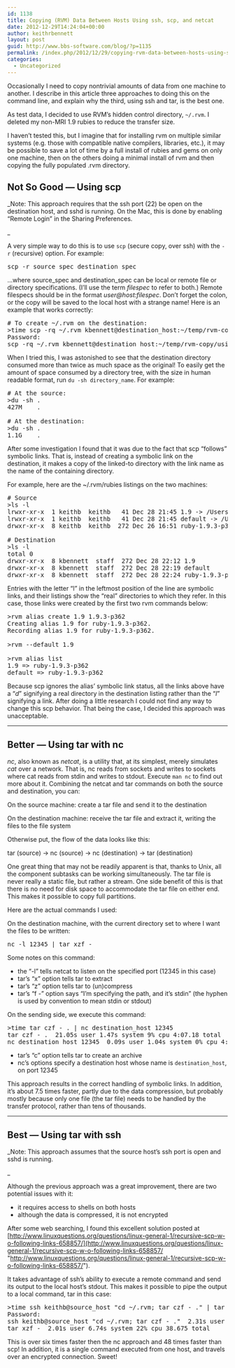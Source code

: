 ```yaml
---
id: 1138
title: Copying (RVM) Data Between Hosts Using ssh, scp, and netcat
date: 2012-12-29T14:24:04+00:00
author: keithrbennett
layout: post
guid: http://www.bbs-software.com/blog/?p=1135
permalink: /index.php/2012/12/29/copying-rvm-data-between-hosts-using-ssh-scp-and-netcat/
categories:
  - Uncategorized
---
```

Occasionally I need to copy nontrivial amounts of data from one machine to another. I describe in this article three approaches to doing this on the command line, and explain why the third, using ssh and tar, is the best one.

As test data, I decided to use RVM&#8217;s hidden control directory, `~/.rvm`. I deleted my non-MRI 1.9 rubies to reduce the transfer size.

I haven&#8217;t tested this, but I imagine that for installing rvm on multiple similar systems (e.g. those with compatible native compilers, libraries, etc.), it may be possible to save a lot of time by a full install of rubies and gems on only one machine, then on the others doing a minimal install of rvm and then copying the fully populated .rvm directory.

## Not So Good &#8212; Using scp

_Note: This approach requires that the ssh port (22) be open on the destination host, and sshd is running. On the Mac, this is done by enabling &#8220;Remote Login&#8221; in the Sharing Preferences.
  
_ 

A very simple way to do this is to use `scp` (secure copy, over ssh) with the `-r` (recursive) option. For example:

<pre class="brush: bash; title: ; notranslate" title="">scp -r source_spec destination_spec
</pre>

&#8230;where source\_spec and destination\_spec can be local or remote file or directory specifications. (I&#8217;ll use the term _filespec_ to refer to both.) Remote filespecs should be in the format _user@host:filespec_. Don&#8217;t forget the colon, or the copy will be saved to the local host with a strange name! Here is an example that works correctly:

<pre class="brush: bash; title: ; notranslate" title=""># To create ~/.rvm on the destination:
&gt;time scp -rq ~/.rvm kbennett@destination_host:~/temp/rvm-copy/using-scp/
Password:
scp -rq ~/.rvm kbennett@destination_host:~/temp/rvm-copy/using-scp/  25.38s user 40.99s system 3% cpu 31:12.66 total
</pre>

When I tried this, I was astonished to see that the destination directory consumed more than twice as much space as the original! To easily get the amount of space consumed by a directory tree, with the size in human readable format, run `du -sh directory_name`. For example:

<pre class="brush: bash; title: ; notranslate" title=""># At the source:
&gt;du -sh .
427M    .

# At the destination:
&gt;du -sh .
1.1G    .
</pre>

<!--more-->

After some investigation I found that it was due to the fact that scp &#8220;follows&#8221; symbolic links. That is, instead of creating a symbolic link on the destination, it makes a copy of the linked-to directory with the link name as the name of the containing directory.

For example, here are the ~/.rvm/rubies listings on the two machines:

<pre class="brush: bash; title: ; notranslate" title=""># Source
&gt;ls -l
lrwxr-xr-x  1 keithb  keithb   41 Dec 28 21:45 1.9 -&gt; /Users/keithb/.rvm/rubies/ruby-1.9.3-p362
lrwxr-xr-x  1 keithb  keithb   41 Dec 28 21:45 default -&gt; /Users/keithb/.rvm/rubies/ruby-1.9.3-p362
drwxr-xr-x  8 keithb  keithb  272 Dec 26 16:51 ruby-1.9.3-p362

# Destination
&gt;ls -l
total 0
drwxr-xr-x  8 kbennett  staff  272 Dec 28 22:12 1.9
drwxr-xr-x  8 kbennett  staff  272 Dec 28 22:19 default
drwxr-xr-x  8 kbennett  staff  272 Dec 28 22:24 ruby-1.9.3-p362
</pre>

Entries with the letter &#8220;l&#8221; in the leftmost position of the line are symbolic links, and their listings show the &#8220;real&#8221; directories to which they refer. In this case, those links were created by the first two rvm commands below:

<pre class="brush: plain; title: ; notranslate" title="">&gt;rvm alias create 1.9 1.9.3-p362
Creating alias 1.9 for ruby-1.9.3-p362.
Recording alias 1.9 for ruby-1.9.3-p362.

&gt;rvm --default 1.9              

&gt;rvm alias list
1.9 =&gt; ruby-1.9.3-p362
default =&gt; ruby-1.9.3-p362
</pre>

Because scp ignores the alias&#8217; symbolic link status, all the links above have a &#8220;_d_&#8221; signifying a real directory in the destination listing rather than the &#8220;_l_&#8221; signifying a link. After doing a little research I could not find any way to change this scp behavior. That being the case, I decided this approach was unacceptable.

* * *

## Better &#8212; Using tar with nc

_nc_, also known as _netcat_, is a utility that, at its simplest, merely simulates _cat_ over a network. That is, nc reads from sockets and writes to sockets where cat reads from stdin and writes to stdout. Execute `man nc` to find out more about it. Combining the netcat and tar commands on both the source and destination, you can:

On the source machine: create a tar file and send it to the destination
  
On the destination machine: receive the tar file and extract it, writing the files to the file system

Otherwise put, the flow of the data looks like this:

tar (source) -> nc (source) -> nc (destination) -> tar (destination)

One great thing that may not be readily apparent is that, thanks to Unix, all the component subtasks can be working simultaneously. The tar file is never really a static file, but rather a stream. One side benefit of this is that there is no need for disk space to accommodate the tar file on either end. This makes it possible to copy full partitions.

Here are the actual commands I used:

On the destination machine, with the current directory set to where I want the files to be written:

<pre class="brush: bash; title: ; notranslate" title="">nc -l 12345 | tar xzf -
</pre>

Some notes on this command:

  * the &#8220;-l&#8221; tells netcat to listen on the specified port (12345 in this case)
  * tar&#8217;s &#8220;x&#8221; option tells tar to extract
  * tar&#8217;s &#8220;z&#8221; option tells tar to (un)compress
  * tar&#8217;s &#8220;f -&#8221; option says &#8220;I&#8217;m specifying the path, and it&#8217;s stdin&#8221; (the hyphen is used by convention to mean stdin or stdout)

On the sending side, we execute this command:

<pre class="brush: bash; title: ; notranslate" title="">&gt;time tar czf - . | nc destination_host 12345
tar czf - .  21.05s user 1.47s system 9% cpu 4:07.18 total
nc destination_host 12345  0.09s user 1.04s system 0% cpu 4:07.20 total
</pre>

  * tar&#8217;s &#8220;c&#8221; option tells tar to create an archive
  * nc&#8217;s options specify a destination host whose name is `destination_host`, on port 12345

This approach results in the correct handling of symbolic links. In addition, it&#8217;s about 7.5 times faster, partly due to the data compression, but probably mostly because only one file (the tar file) needs to be handled by the transfer protocol, rather than tens of thousands.

* * *

## Best &#8212; Using tar with ssh

_Note: This approach assumes that the source host&#8217;s ssh port is open and sshd is running.
  
_ 
  
Although the previous approach was a great improvement, there are two potential issues with it:

  * it requires access to shells on both hosts
  * although the data is compressed, it is not encrypted

After some web searching, I found this excellent solution posted at [http://www.linuxquestions.org/questions/linux-general-1/recursive-scp-w-o-following-links-658857/](http://www.linuxquestions.org/questions/linux-general-1/recursive-scp-w-o-following-links-658857/ "http://www.linuxquestions.org/questions/linux-general-1/recursive-scp-w-o-following-links-658857/").

It takes advantage of ssh&#8217;s ability to execute a remote command and send its output to the local host&#8217;s stdout. This makes it possible to pipe the output to a local command, tar in this case:

<pre class="brush: bash; title: ; notranslate" title="">&gt;time ssh keithb@source_host "cd ~/.rvm; tar czf - ." | tar xzf -
Password:
ssh keithb@source_host "cd ~/.rvm; tar czf - ."  2.31s user 0.75s system 7% cpu 38.676 total
tar xzf -  2.01s user 6.74s system 22% cpu 38.675 total
</pre>

This is over six times faster then the nc approach and 48 times faster than scp! In addition, it is a single command executed from one host, and travels over an encrypted connection. Sweet!
